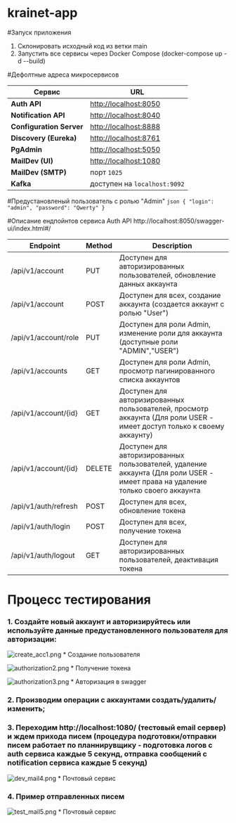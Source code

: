 # krainet-app

#Запуск приложения 
1. Склонировать исходный код из ветки main
2. Запустить все сервисы через Docker Compose (docker-compose up -d --build)

#Дефолтные адреса микросервисов

| Сервис                   | URL                                            |
| ------------------------ | ---------------------------------------------- |
| **Auth API**             | [http://localhost:8050](http://localhost:8050) |
| **Notification API**     | [http://localhost:8040](http://localhost:8040) |
| **Configuration Server** | [http://localhost:8888](http://localhost:8888) |
| **Discovery (Eureka)**   | [http://localhost:8761](http://localhost:8761) |
| **PgAdmin**              | [http://localhost:5050](http://localhost:5050) |
| **MailDev (UI)**         | [http://localhost:1080](http://localhost:1080) |
| **MailDev (SMTP)**       | порт `1025`                                    |
| **Kafka**                | доступен на `localhost:9092`                   |

#Предустановленый пользователь с ролью "Admin"
```json { "login": "admin", "password": "Qwerty" } ```

#Описание ендпойнтов сервиса Auth API http://localhost:8050/swagger-ui/index.html#/

| Endpoint                 | Method| Description                             |
| ------------------------ | ------|---------------------------------------- |
| /api/v1/account          | PUT  | Доступен для авторизированных пользователей, обновление данных аккаунта|
| /api/v1/account          | POST | Доступен для всех, создание аккаунта (создается аккаунт с ролью "User")|
| /api/v1/account/role     | PUT  | Доступен для роли Admin, изменение роли для аккаунта (доступные роли "ADMIN","USER")|
| /api/v1/accounts         | GET  | Доступен для роли Admin, просмотр пагинированного списка аккаунтов|
| /api/v1/account/{id}     | GET  | Доступен для авторизированных пользователей, просмотр аккаунта (Для роли USER - имеет доступ только к своему аккаунту) |
| /api/v1/account/{id}     | DELETE | Доступен для авторизированных пользователей, удаление аккаунта (Для роли USER - имеет права на удаление только своего аккаунта |
| /api/v1/auth/refresh     | POST | Доступен для всех, обновление токена|
| /api/v1/auth/login       | POST | Доступен для всех, получение  токена|
| /api/v1/auth/logout      | GET | Доступен для авторизированных пользователей, деактивация токена|

# Процесс тестирования
### 1. Создайте новый аккаунт и авторизируйтесь или используйте данные предустановленного пользователя для авторизации:
![create_acc1.png](images/create_acc1.png)
\* Создание пользователя

![authorization2.png](images/authorization2.png)
\* Получение токена

![authorization3.png](images/authorization3.png)
\* Авторизация в swagger

### 2. Производим операции с аккаунтами создать/удалить/изменить;
### 3. Переходим http://localhost:1080/ (тестовый email сервер) и ждем прихода писем (процедура подготовки/отправки писем работает по планнирувщику - подготовка логов с auth сервиса каждые 5 секунд, отправка сообщений с notification сервиса каждые 5 секунд)
![dev_mail4.png](images/dev_mail4.png)
\* Почтовый сервис
### 4. Пример отправленных писем
![test_mail5.png](images/test_mail5.png)
\* Почтовый сервис
